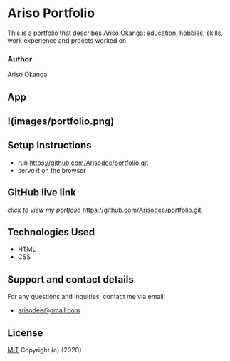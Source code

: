 # Ariso Portfolio
 This is a portfolio that describes Ariso Okanga: education, hobbies, skills, work experience and proects worked on.
### Author
 Ariso Okanga
## App
!(images/portfolio.png)
---
## Setup Instructions
* run https://github.com/Arisodee/portfolio.git 
* serve it on the browser
## GitHub live link
*click to view my portfolio*
https://github.com/Arisodee/portfolio.git 
## Technologies Used
* HTML
* CSS
## Support and contact details
For any questions and inquiries, contact me via email:
* arisodee@gmail.com
## License
[MIT](https://choosealicense.com/licenses/mit/)
Copyright (c) {2020}